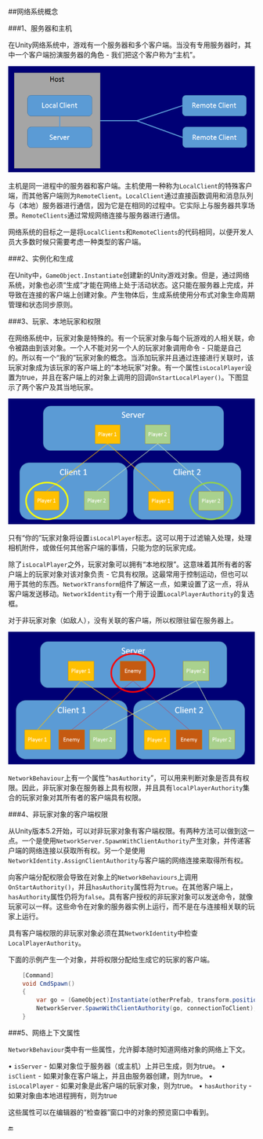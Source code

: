 ##网络系统概念

###1、服务器和主机

在Unity网络系统中，游戏有一个服务器和多个客户端。当没有专用服务器时，其中一个客户端扮演服务器的角色 - 我们把这个客户称为“主机”。

![](/assets/NetworkHost.png)

主机是同一进程中的服务器和客户端。主机使用一种称为`LocalClient`的特殊客户端，而其他客户端则为`RemoteClient`。`LocalClient`通过直接函数调用和消息队列与（本地）服务器进行通信，因为它是在相同的过程中。它实际上与服务器共享场景。`RemoteClients`通过常规网络连接与服务器进行通信。


网络系统的目标之一是将`LocalClients`和`RemoteClients`的代码相同，以便开发人员大多数时候只需要考虑一种类型的客户端。



###2、实例化和生成

在Unity中，`GameObject.Instantiate`创建新的Unity游戏对象。但是，通过网络系统，对象也必须“生成”才能在网络上处于活动状态。这只能在服务器上完成，并导致在连接的客户端上创建对象。产生物体后，生成系统使用分布式对象生命周期管理和状态同步原则。

###3、玩家、本地玩家和权限

在网络系统中，玩家对象是特殊的。有一个玩家对象与每个玩游戏的人相关联，命令被路由到该对象。一个人不能对另一个人的玩家对象调用命令 - 只能是自己的。所以有一个“我的”玩家对象的概念。当添加玩家并且通过连接进行关联时，该玩家对象成为该玩家的客户端上的“本地玩家”对象。有一个属性`isLocalPlayer`设置为true，并且在客户端上的对象上调用的回调`OnStartLocalPlayer()`。下图显示了两个客户及其当地玩家。

![](/assets/NetworkLocalPlayers.png)

只有“你的”玩家对象将设置`isLocalPlayer`标志。这可以用于过滤输入处理，处理相机附件，或做任何其他客户端的事情，只能为您的玩家完成。

除了`isLocalPlayer`之外，玩家对象可以拥有“本地权限”。这意味着其所有者的客户端上的玩家对象对该对象负责 - 它具有权限。这最常用于控制运动，但也可以用于其他的东西。`NetworkTransform`组件了解这一点，如果设置了这一点，将从客户端发送移动。`NetworkIdentity`有一个用于设置`LocalPlayerAuthority`的复选框。

对于非玩家对象（如敌人），没有关联的客户端，所以权限驻留在服务器上。

![](/assets/NetworkAuthority.png)


`NetworkBehaviour`上有一个属性“`hasAuthority`”，可以用来判断对象是否具有权限。因此，非玩家对象在服务器上具有权限，并且具有`localPlayerAuthority`集合的玩家对象对其所有者的客户端具有权限。


###4、非玩家对象的客户端权限

从Unity版本5.2开始，可以对非玩家对象有客户端权限。有两种方法可以做到这一点。一个是使用`NetworkServer.SpawnWithClientAuthority`产生对象，并传递客户端的网络连接以获取所有权。另一个是使用`NetworkIdentity.AssignClientAuthority`与客户端的网络连接来取得所有权。

向客户端分配权限会导致在对象上的`NetworkBehaviours`上调用`OnStartAuthority()`，并且`hasAuthority`属性将为`true`。在其他客户端上，`hasAuthority`属性仍将为`false`。具有客户授权的非玩家对象可以发送命令，就像玩家可以一样。这些命令在对象的服务器实例上运行，而不是在与连接相关联的玩家上运行。

具有客户端权限的非玩家对象必须在其`NetworkIdentity`中检查`LocalPlayerAuthority`。

下面的示例产生一个对象，并将权限分配给生成它的玩家的客户端。

```csharp
    [Command]
    void CmdSpawn()
    {
        var go = (GameObject)Instantiate(otherPrefab, transform.position + new Vector3(0,1,0), Quaternion.identity);
        NetworkServer.SpawnWithClientAuthority(go, connectionToClient);
    }
```


###5、网络上下文属性

`NetworkBehaviour`类中有一些属性，允许脚本随时知道网络对象的网络上下文。

• `isServer` - 如果对象位于服务器（或主机）上并已生成，则为true。
• `isClient` - 如果对象在客户端上，并且由服务器创建，则为true。
• `isLocalPlayer` - 如果对象是此客户端的玩家对象，则为true。
• `hasAuthority` - 如果对象由本地进程拥有，则为true

这些属性可以在编辑器的“检查器”窗口中的对象的预览窗口中看到。



🔚





